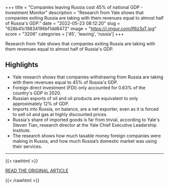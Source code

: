 +++
title = "Companies leaving Russia cost 45% of national GDP - Investment Monitor"
description = "Research from Yale shows that companies exiting Russia are taking with them revenues equal to almost half of Russia's GDP."
date = "2022-05-23 08:12:20"
slug = "628b41c19834196bf1dd8472"
image = "https://i.imgur.com/lf6z3sT.jpg"
score = "3206"
categories = ['45', 'leaving', 'russia']
+++

Research from Yale shows that companies exiting Russia are taking with them revenues equal to almost half of Russia's GDP.

## Highlights

- Yale research shows that companies withdrawing from Russia are taking with them revenues equal to 45% of Russia's GDP.
- Foreign direct investment (FDI) only accounted for 0.63% of the country's GDP in 2020.
- Russian exports of oil and oil products are equivalent to only approximately 12% of GDP.
- Imports into Russia, on balance, are a net exporter, even as it is forced to sell oil and gas at highly discounted prices.
- Russia's share of imported goods is far from trivial, according to Yale's Steven Tian, research director at the Yale Chief Executive Leadership Institute.
- The research shows how much taxable money foreign companies were making in Russia, and how much Russia’s domestic market was using their services.

---

{{< rawhtml >}}
  <p class="article-category">
    <a target="_blank" href="https://www.investmentmonitor.ai/news/companies-leaving-russia-gdp-exports-fdi">READ THE ORIGINAL ARTICLE</a>
  </p>
{{< /rawhtml >}}

